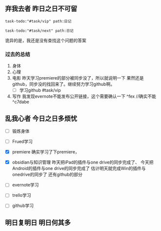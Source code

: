 ## **弃我去者 昨日之日不可留**

~~~query
task-todo:"#task/vip" path:日记
~~~


~~~query
task-todo:"#task/next" path:日记
~~~
 诡异的是，我还是没有查找这个问题的答案
 

### 过去的总结
1. 身体
2. 心理
3. 电影
    昨天学习premiere的部分被同步没了，所以就说明一下
    果然还是github，同步没的找回来了。继续努力学习github啊。
    - [ ] 学习github #task/vip 
    
4. 写作
	我发现evernote不能发布公开链接，这个需要确认一下 ^fex
	//确实不能 ^c7dabe


## 乱我心者 今日之日多烦忧

- [ ] 锻炼身体
- [ ] Frued学习
- [x] premiere
确实学习了下premiere，
- [x] obsidian与知识管理
昨天把iPad的插件与one drive的同步完成了、
今天把Android的插件与one drive的同步完成了
估计明天就完成Win的插件与onedrive的同步了
还有github的部分  
- [ ] evernote学习
- [ ] trello学习
- [ ] github学习


## 明日复明日 明日何其多